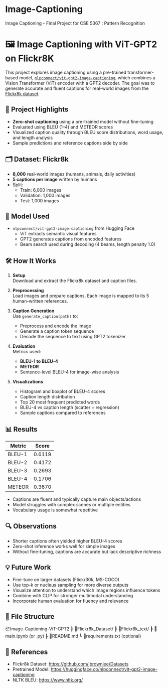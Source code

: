# Image-Captioning
Image Captioning - Final Project for CSE 5367 : Pattern Recognition
# 🖼️ Image Captioning with ViT-GPT2 on Flickr8K

This project explores image captioning using a pre-trained transformer-based model, [`nlpconnect/vit-gpt2-image-captioning`](https://huggingface.co/nlpconnect/vit-gpt2-image-captioning), which combines a Vision Transformer (ViT) encoder with a GPT2 decoder. The goal was to generate accurate and fluent captions for real-world images from the [Flickr8k dataset](https://github.com/jbrownlee/Datasets).

## 📌 Project Highlights

- **Zero-shot captioning** using a pre-trained model without fine-tuning
- Evaluated using BLEU (1–4) and METEOR scores
- Visualized caption quality through BLEU score distributions, word usage, and length analysis
- Sample predictions and reference captions side by side

## 🗂 Dataset: Flickr8k

- **8,000** real-world images (humans, animals, daily activities)
- **5 captions per image** written by humans
- Split:
  - Train: 6,000 images
  - Validation: 1,000 images
  - Test: 1,000 images

## 🧠 Model Used

- `nlpconnect/vit-gpt2-image-captioning` from Hugging Face
  - ViT extracts semantic visual features
  - GPT2 generates captions from encoded features
  - Beam search used during decoding (4 beams, length penalty 1.0)

## 🛠️ How It Works

1. **Setup**  
   Download and extract the Flickr8k dataset and caption files.

2. **Preprocessing**  
   Load images and prepare captions. Each image is mapped to its 5 human-written references.

3. **Caption Generation**  
   Use `generate_caption(path)` to:
   - Preprocess and encode the image
   - Generate a caption token sequence
   - Decode the sequence to text using GPT2 tokenizer

4. **Evaluation**  
   Metrics used:
   - **BLEU-1 to BLEU-4**
   - **METEOR**
   - Sentence-level BLEU-4 for image-wise analysis

5. **Visualizations**  
   - Histogram and boxplot of BLEU-4 scores
   - Caption length distribution
   - Top 20 most frequent predicted words
   - BLEU-4 vs caption length (scatter + regression)
   - Sample captions compared to references

## 📊 Results

| Metric   | Score   |
|----------|---------|
| BLEU-1   | 0.6119  |
| BLEU-2   | 0.4172  |
| BLEU-3   | 0.2693  |
| BLEU-4   | 0.1706  |
| METEOR   | 0.3670  |

- Captions are fluent and typically capture main objects/actions
- Model struggles with complex scenes or multiple entities
- Vocabulary usage is somewhat repetitive

## 🔍 Observations

- Shorter captions often yielded higher BLEU-4 scores
- Zero-shot inference works well for simple images
- Without fine-tuning, captions are accurate but lack descriptive richness

## 💡 Future Work

- Fine-tune on larger datasets (Flickr30k, MS-COCO)
- Use top-k or nucleus sampling for more diverse outputs
- Visualize attention to understand which image regions influence tokens
- Combine with CLIP for stronger multimodal understanding
- Incorporate human evaluation for fluency and relevance

## 📁 File Structure
📦Image-Captioning-ViT-GPT2
┣ 📂Flickr8k_Dataset/
┣ 📂Flickr8k_text/
┣ 📜main.ipynb (or .py)
┣ 📜README.md
┗ 📜requirements.txt (optional)


## 🧾 References

- Flickr8k Dataset: https://github.com/jbrownlee/Datasets
- Pretrained Model: https://huggingface.co/nlpconnect/vit-gpt2-image-captioning
- NLTK BLEU: https://www.nltk.org/

